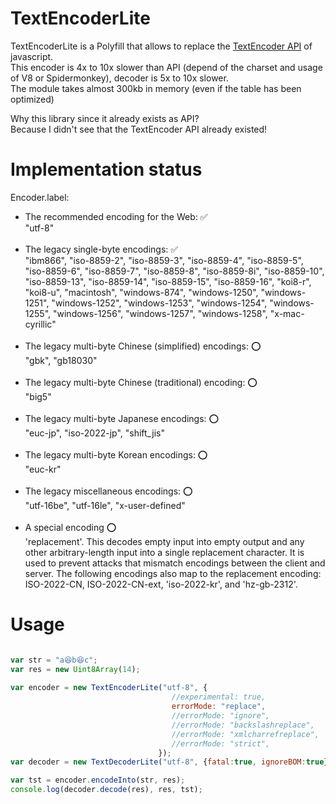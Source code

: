 # TextEncoderLite
TextEncoderLite is a Polyfill that allows to replace the [TextEncoder API](https://developer.mozilla.org/en-US/docs/Web/API/Encoding_API) of javascript.<br>
This encoder is 4x to 10x slower than API (depend of the charset and usage of V8 or Spidermonkey), decoder is 5x to 10x slower.<br>
The module takes almost 300kb in memory (even if the table has been optimized)

Why this library since it already exists as API?<br>
Because I didn't see that the TextEncoder API already existed!<br>

# Implementation status
Encoder.label:
- The recommended encoding for the Web: ✅<br>
"utf-8"<br><br>
- The legacy single-byte encodings: ✅<br>
"ibm866", "iso-8859-2", "iso-8859-3", "iso-8859-4", "iso-8859-5", "iso-8859-6", "iso-8859-7", "iso-8859-8", "iso-8859-8i", "iso-8859-10", "iso-8859-13", "iso-8859-14", "iso-8859-15", "iso-8859-16", "koi8-r", "koi8-u", "macintosh", "windows-874", "windows-1250", "windows-1251", "windows-1252", "windows-1253", "windows-1254", "windows-1255", "windows-1256", "windows-1257", "windows-1258", "x-mac-cyrillic"<br><br>
- The legacy multi-byte Chinese (simplified) encodings: ⭕<br>
"gbk", "gb18030"<br><br>
- The legacy multi-byte Chinese (traditional) encoding: ⭕<br>
"big5"<br><br>
- The legacy multi-byte Japanese encodings: ⭕<br>
"euc-jp", "iso-2022-jp", "shift_jis"<br><br>
- The legacy multi-byte Korean encodings: ⭕<br>
"euc-kr"<br><br>
- The legacy miscellaneous encodings: ⭕<br>
"utf-16be", "utf-16le", "x-user-defined"<br><br>
- A special encoding ⭕<br>
'replacement'. This decodes empty input into empty output and any other arbitrary-length input into a single replacement character. It is used to prevent attacks that mismatch encodings between the client and server. The following encodings also map to the replacement encoding: ISO-2022-CN, ISO-2022-CN-ext, 'iso-2022-kr', and 'hz-gb-2312'.

# Usage
```javascript

var str = "a😆b😆c";
var res = new Uint8Array(14);
 
var encoder = new TextEncoderLite("utf-8", { 
                                    //experimental: true,
                                    errorMode: "replace",
                                    //errorMode: "ignore",
                                    //errorMode: "backslashreplace",
                                    //errorMode: "xmlcharrefreplace",
                                    //errorMode: "strict",
                                 });
var decoder = new TextDecoderLite("utf-8", {fatal:true, ignoreBOM:true});

var tst = encoder.encodeInto(str, res);
console.log(decoder.decode(res), res, tst);
 
```
